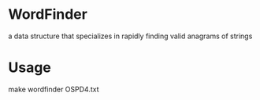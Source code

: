 WordFinder
==========

a data structure that specializes in rapidly finding valid anagrams of strings

Usage
=====
make </break>
wordfinder OSPD4.txt </break>

